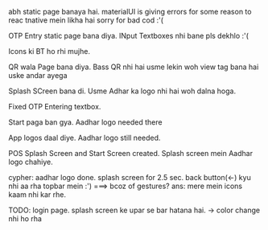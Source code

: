 abh static page banaya hai.
materialUI is giving errors for some reason to reac tnative mein likha hai
sorry for bad cod :'(

OTP Entry static page bana diya. INput Textboxes nhi bane pls dekhlo :'(

Icons ki BT ho rhi mujhe.

QR wala Page bana diya. Bass QR nhi hai usme lekin woh view tag bana hai uske andar ayega

Splash SCreen bana di. Usme Adhar ka logo nhi hai woh dalna hoga.

Fixed OTP Entering textbox.

Start paga ban gya. Aadhar logo needed there

App logos daal diye. Aadhar logo still needed.

POS Splash Screen and Start Screen created. Splash screen mein Aadhar logo chahiye.


cypher: 
aadhar logo done.
splash screen for 2.5 sec. 
back button(<-) kyu nhi aa rha topbar mein :') ===> bcoz of gestures?
ans: mere mein icons kaam nhi kar rhe.

TODO:
login page.
splash screen ke upar se bar hatana hai. -> color change nhi ho rha
